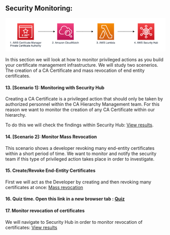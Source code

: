 ## Security Monitoring:
![alt text](img/architecture.png)

In this section we will look at how to monitor privileged actions as you build your certificate management infrastructure. We will study two scenerios. The creation of a CA Certificate and mass revocation of end entity certificates. 

#### 13. [Scenario 1]: Monitoring with Security Hub
Creating a CA Certificate is a privileged action that should only be taken by authorized personnel within the CA Hierarchy Management team. For this reason we want to monitor the creation of any CA Certificate within our hierarchy. 

To do this we will check the findings within Security Hub: [View results](https://github.com/aws-samples/data-protection/blob/master/usecase-9/img/SecHub.pdf).

#### 14. [Scenario 2]: Monitor Mass Revocation
This scenario shows a developer revoking many end-entity certificates within a short period of time. We want to monitor and notify the security team if this type of privileged action takes place in order to investigate.

#### 15. Create/Revoke End-Entity Certificates
First we will act as the Developer by creating and then revoking many certificates at once: [Mass revocation](https://github.com/aws-samples/data-protection/blob/master/usecase-9/img/Cloud9Instructions.pdf)

#### 16. Quiz time. Open this link in a new browser tab : [Quiz](https://amazonmr.au1.qualtrics.com/jfe/form/SV_3mHHKwvVlxQ0v1X)

#### 17. Monitor revocation of certificates
We will navigate to Security Hub in order to monitor revocation of certificates: [View results](https://github.com/aws-samples/data-protection/blob/master/usecase-9/img/RevokeCertsSecHub.pdf)
